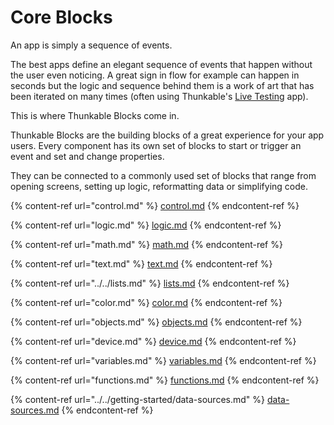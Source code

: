 # Core Blocks

An app is simply a sequence of events.

The best apps define an elegant sequence of events that happen without the user even noticing. A great sign in flow for example can happen in seconds but the logic and sequence behind them is a work of art that has been iterated on many times (often using Thunkable's [Live Testing](../../live-test.md) app).

This is where Thunkable Blocks come in.

Thunkable Blocks are the building blocks of a great experience for your app users. Every component has its own set of blocks to start or trigger an event and set and change properties.

They can be connected to a commonly used set of blocks that range from opening screens, setting up logic, reformatting data or simplifying code.

{% content-ref url="control.md" %}
[control.md](control.md)
{% endcontent-ref %}

{% content-ref url="logic.md" %}
[logic.md](logic.md)
{% endcontent-ref %}

{% content-ref url="math.md" %}
[math.md](math.md)
{% endcontent-ref %}

{% content-ref url="text.md" %}
[text.md](text.md)
{% endcontent-ref %}

{% content-ref url="../../lists.md" %}
[lists.md](../../lists.md)
{% endcontent-ref %}

{% content-ref url="color.md" %}
[color.md](color.md)
{% endcontent-ref %}

{% content-ref url="objects.md" %}
[objects.md](objects.md)
{% endcontent-ref %}

{% content-ref url="device.md" %}
[device.md](device.md)
{% endcontent-ref %}

{% content-ref url="variables.md" %}
[variables.md](variables.md)
{% endcontent-ref %}

{% content-ref url="functions.md" %}
[functions.md](functions.md)
{% endcontent-ref %}

{% content-ref url="../../getting-started/data-sources.md" %}
[data-sources.md](../../getting-started/data-sources.md)
{% endcontent-ref %}
